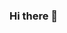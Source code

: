 ### Hi there 👋

<!--
**ShibaRise/SHIBARISE** is a ✨ _special_ ✨ repository because its `README.md` (this file) appears on your GitHub profile.

Here are some ideas to get you started:

- 🔭 Establish a strong group of believers that work together to expand our community and grow our holders list.  
Acquire as many listing in as many places as possible, audits and team members. Promote on all social media platforms. Begin creation of social media platform 
that is based on crypto-currency. Begin construction of a Pay Out and Burn utility on website. Provide stable, safe, uninterrupted  gains by utilizing the already 
accumulated tax pool to purchase out whales and burn tokens purchased so circulating supply is constantly reduced and current market price is unaffected. Becoming a 
major figure in the crypto world by being listed on top exchanges and endorced by top leaders in the industry.
- SHIBA RISE was created to provide a safe place for people to wager their money or invest in a long term project without the fear of being involved in a Honey-Pot or Rug-Pull.
Our developer is an American who is transparent about current progress, goals, actions and pretty much anything you ask him. Our developer is also always capable of being reached
through various channels and is almost always live in Telegram. Our goal is to create a platform for socializing that involves crypto-currency and more. We want to incorporate
pay out feature that uses accumulated taxes to buy whales out safely by burning the tokens purchased. Reducing overall supply.
-->
